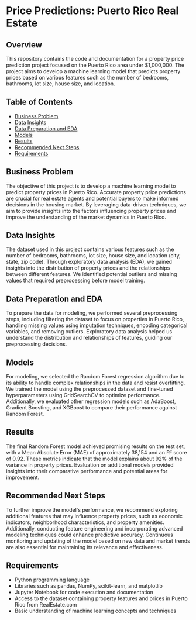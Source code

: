 # Price Predictions: Puerto Rico Real Estate

## Overview
This repository contains the code and documentation for a property price prediction project focused on the Puerto Rico area under $1,000,000. The project aims to develop a machine learning model that predicts property prices based on various features such as the number of bedrooms, bathrooms, lot size, house size, and location.

## Table of Contents
- [Business Problem](#business-problem)
- [Data Insights](#data-insights)
- [Data Preparation and EDA](#data-preparation-and-eda)
- [Models](#models)
- [Results](#results)
- [Recommended Next Steps](#recommended-next-steps)
- [Requirements](#requirements)



## Business Problem
The objective of this project is to develop a machine learning model to predict property prices in Puerto Rico. Accurate property price predictions are crucial for real estate agents and potential buyers to make informed decisions in the housing market. By leveraging data-driven techniques, we aim to provide insights into the factors influencing property prices and improve the understanding of the market dynamics in Puerto Rico.

## Data Insights
The dataset used in this project contains various features such as the number of bedrooms, bathrooms, lot size, house size, and location (city, state, zip code). Through exploratory data analysis (EDA), we gained insights into the distribution of property prices and the relationships between different features. We identified potential outliers and missing values that required preprocessing before model training.

## Data Preparation and EDA
To prepare the data for modeling, we performed several preprocessing steps, including filtering the dataset to focus on properties in Puerto Rico, handling missing values using imputation techniques, encoding categorical variables, and removing outliers. Exploratory data analysis helped us understand the distribution and relationships of features, guiding our preprocessing decisions.

## Models
For modeling, we selected the Random Forest regression algorithm due to its ability to handle complex relationships in the data and resist overfitting. We trained the model using the preprocessed dataset and fine-tuned hyperparameters using GridSearchCV to optimize performance. Additionally, we evaluated other regression models such as AdaBoost, Gradient Boosting, and XGBoost to compare their performance against Random Forest.

## Results
The final Random Forest model achieved promising results on the test set, with a Mean Absolute Error (MAE) of approximately 38,154 and an R² score of 0.92. These metrics indicate that the model explains about 92% of the variance in property prices. Evaluation on additional models provided insights into their comparative performance and potential areas for improvement.

## Recommended Next Steps
To further improve the model's performance, we recommend exploring additional features that may influence property prices, such as economic indicators, neighborhood characteristics, and property amenities. Additionally, conducting feature engineering and incorporating advanced modeling techniques could enhance predictive accuracy. Continuous monitoring and updating of the model based on new data and market trends are also essential for maintaining its relevance and effectiveness.

## Requirements
- Python programming language
- Libraries such as pandas, NumPy, scikit-learn, and matplotlib
- Jupyter Notebook for code execution and documentation
- Access to the dataset containing property features and prices in Puerto Rico from RealEstate.com
- Basic understanding of machine learning concepts and techniques
